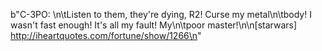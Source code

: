 b"C-3PO: \n\tListen to them, they're dying, R2! Curse my metal\n\tbody! I wasn't fast enough! It's all my fault! My\n\tpoor master!\n\n[starwars] http://iheartquotes.com/fortune/show/1266\n"